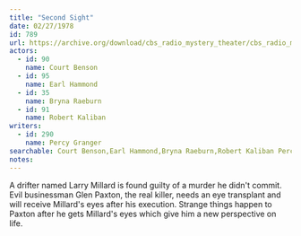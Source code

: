 ```yaml
---
title: "Second Sight"
date: 02/27/1978
id: 789
url: https://archive.org/download/cbs_radio_mystery_theater/cbs_radio_mystery_theater-0751-0800.zip/cbs_radio_mystery_theater-0751-0800%2Fcbsrmt_0789_second_sight.mp3
actors:  
  - id: 90
    name: Court Benson  
  - id: 95
    name: Earl Hammond  
  - id: 35
    name: Bryna Raeburn  
  - id: 91
    name: Robert Kaliban
writers:  
  - id: 290
    name: Percy Granger
searchable: Court Benson,Earl Hammond,Bryna Raeburn,Robert Kaliban Percy Granger
notes:  
---
```

A drifter named Larry Millard is found guilty of a murder he didn't commit. Evil businessman Glen Paxton, the real killer, needs an eye transplant and will receive Millard's eyes after his execution. Strange things happen to Paxton after he gets Millard's eyes which give him a new perspective on life.